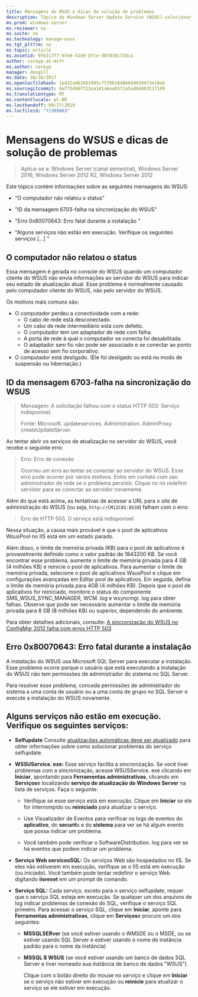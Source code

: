 ```yaml
---
title: Mensagens do WSUS e dicas de solução de problemas
description: Tópico do Windows Server Update Service (WSUS)-solucionar problemas usando mensagens do WSUS
ms.prod: windows-server
ms.reviewer: na
ms.suite: na
ms.technology: manage-wsus
ms.tgt_pltfrm: na
ms.topic: article
ms.assetid: 9f6317f7-bfe0-42d9-87ce-d8f038c728ca
author: coreyp-at-msft
ms.author: coreyp
manager: dongill
ms.date: 10/16/2017
ms.openlocfilehash: 1e432a962662995cf570b28d0b9496594f3e10e6
ms.sourcegitcommit: 6aff3d88ff22ea141a6ea6572a5ad8dd6321f199
ms.translationtype: MT
ms.contentlocale: pt-BR
ms.lasthandoff: 09/27/2019
ms.locfileid: "71369863"
---
```

# <a name="wsus-messages-and-troubleshooting-tips"></a>Mensagens do WSUS e dicas de solução de problemas

>Aplica-se a: Windows Server (canal semestral), Windows Server 2016, Windows Server 2012 R2, Windows Server 2012

Este tópico contém informações sobre as seguintes mensagens do WSUS:

-   "O computador não relatou o status"

-   "ID da mensagem 6703-falha na sincronização do WSUS"

-   "Erro 0x80070643: Erro fatal durante a instalação "

-   "Alguns serviços não estão em execução. Verifique os seguintes serviços [...] "

## <a name="computer-has-not-reported-status"></a>O computador não relatou o status
Essa mensagem é gerada no console do WSUS quando um computador cliente do WSUS não envia informações ao servidor do WSUS para indicar seu estado de atualização atual. Esse problema é normalmente causado pelo computador cliente do WSUS, não pelo servidor do WSUS.

Os motivos mais comuns são:

-   O computador perdeu a conectividade com a rede:
    -   O cabo de rede está desconectado.
    -   Um cabo de rede intermediário está com defeito.
    -   O computador tem um adaptador de rede com falha.
    -   A porta de rede à qual o computador se conecta foi desabilitada.
    -   O adaptador sem fio não pode ser associado e se conectar ao ponto de acesso sem fio corporativo.
-   O computador está desligado. (Ele foi desligado ou está no modo de suspensão ou hibernação.)

## <a name="message-id-6703---wsus-synchronization-failed"></a>ID da mensagem 6703-falha na sincronização do WSUS
> Mensagem: A solicitação falhou com o status HTTP 503: Serviço indisponível.
> 
> Fonte: Microsoft. updateservices. Administration. AdminProxy. createUpdateServer.

Ao tentar abrir os serviços de atualização no servidor do WSUS, você recebe o seguinte erro:

> Erro: Erro de conexão
> 
> Ocorreu um erro ao tentar se conectar ao servidor do WSUS. Esse erro pode ocorrer por vários motivos. Entre em contato com seu administrador de rede se o problema persistir. Clique no nó redefinir servidor para se conectar ao servidor novamente.

Além do que está acima, as tentativas de acessar a URL para o site de administração do WSUS (ou seja, `http://CM12CAS:8530`) falham com o erro:

> Erro de HTTP 503. O serviço está indisponível

Nessa situação, a causa mais provável é que o pool de aplicativos WsusPool no IIS está em um estado parado.

Além disso, o limite de memória privada (KB) para o pool de aplicativos é provavelmente definido como o valor padrão de 1843200 KB. Se você encontrar esse problema, aumente o limite de memória privada para 4 GB (4 milhões KB) e reinicie o pool de aplicativos. Para aumentar o limite de memória privada, selecione o pool de aplicativos WsusPool e clique em configurações avançadas em Editar pool de aplicativos. Em seguida, defina o limite de memória privada para 4GB (4 milhões KB). Depois que o pool de aplicativos for reiniciado, monitore o status do componente SMS_WSUS_SYNC_MANAGER, WCM. log e wsyncmgr. log para obter falhas. Observe que pode ser necessário aumentar o limite de memória privada para 8 GB (8 milhões KB) ou superior, dependendo do ambiente.

Para obter detalhes adicionais, consulte: [A sincronização do WSUS no ConfigMgr 2012 falha com erros HTTP 503](http://blogs.technet.com/b/sus/archive/2015/03/23/configmgr-2012-support-tip-wsus-sync-fails-with-http-503-errors.aspx)

## <a name="error-0x80070643-fatal-error-during-installation"></a>Erro 0x80070643: Erro fatal durante a instalação
A instalação do WSUS usa Microsoft SQL Server para executar a instalação. Esse problema ocorre porque o usuário que está executando a instalação do WSUS não tem permissões de administrador do sistema no SQL Server.

Para resolver esse problema, conceda permissões de administrador do sistema a uma conta de usuário ou a uma conta de grupo no SQL Server e execute a instalação do WSUS novamente.

## <a name="some-services-are-not-running-check-the-following-services"></a>Alguns serviços não estão em execução. Verifique os seguintes serviços:

- **Selfupdate** Consulte [atualizações automáticas deve ser atualizado](https://technet.microsoft.com/library/cc708554(v=ws.10).aspx) para obter informações sobre como solucionar problemas do serviço selfupdate.

- **WSSUService. exe:** Esse serviço facilita a sincronização. Se você tiver problemas com a sincronização, acesse WSUSService. exe clicando em **Iniciar**, apontando para **Ferramentas administrativas**, clicando em **Serviços**e localizando **serviço de atualização do Windows Server** na lista de serviços. Faça o seguinte:
    
    -   Verifique se esse serviço está em execução. Clique em **Iniciar** se ele for interrompido ou **reiniciado** para atualizar o serviço.
    
    -   Use Visualizador de Eventos para verificar os logs de eventos do **aplicativo**, do **securit**s e do **sistema** para ver se há algum evento que possa indicar um problema.
    
    -   Você também pode verificar o SoftwareDistribution. log para ver se há eventos que podem indicar um problema.

- **Serviço Web servicesSQL:** Os serviços Web são hospedados no IIS. Se eles não estiverem em execução, verifique se o IIS está em execução (ou iniciado). Você também pode tentar redefinir o serviço Web digitando **iisreset** em um prompt de comando.

- **Serviço SQL:** Cada serviço, exceto para o serviço selfupdate, requer que o serviço SQL esteja em execução. Se qualquer um dos arquivos de log indicar problemas de conexão do SQL, verifique o serviço SQL primeiro. Para acessar o serviço SQL, clique em **Iniciar**, aponte para **Ferramentas administrativas**, clique em **Serviços**e procure um dos seguintes:
    
  - **MSSQLSERver** (se você estiver usando o WMSDE ou o MSDE, ou se estiver usando SQL Server e estiver usando o nome de instância padrão para o nome da instância)
    
  - **MSSQL $ WSUS** (se você estiver usando um banco de dados SQL Server e tiver nomeado sua instância de banco de dados "WSUS")
    
    Clique com o botão direito do mouse no serviço e clique em **Iniciar** se o serviço não estiver em execução ou **reinicie** para atualizar o serviço se ele estiver em execução.
